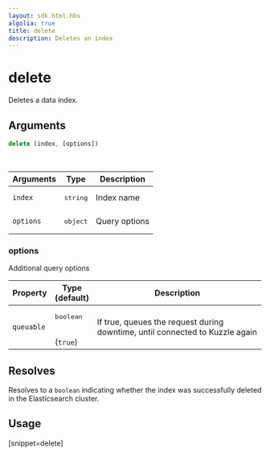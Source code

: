 ```yaml
---
layout: sdk.html.hbs
algolia: true
title: delete
description: Deletes an index
---
```



# delete

Deletes a data index.

## Arguments

```javascript
delete (index, [options])
```

<br/>

| Arguments | Type   | Description      |
| --------- | ------ | ---------------- |
| `index`   | <pre>string</pre> | Index name       |
| `options` | <pre>object</pre> | Query options |

### options

Additional query options

| Property     | Type<br/>(default)    | Description   |
| -------------- | --------- | ------------- |
| `queuable` | <pre>boolean</pre><br/>(`true`) | If true, queues the request during downtime, until connected to Kuzzle again |

## Resolves

Resolves to a `boolean` indicating whether the index was successfully deleted in the Elasticsearch cluster.

## Usage

[snippet=delete]
